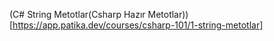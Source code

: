 (C# String Metotlar(Csharp Hazır Metotlar))[https://app.patika.dev/courses/csharp-101/1-string-metotlar]